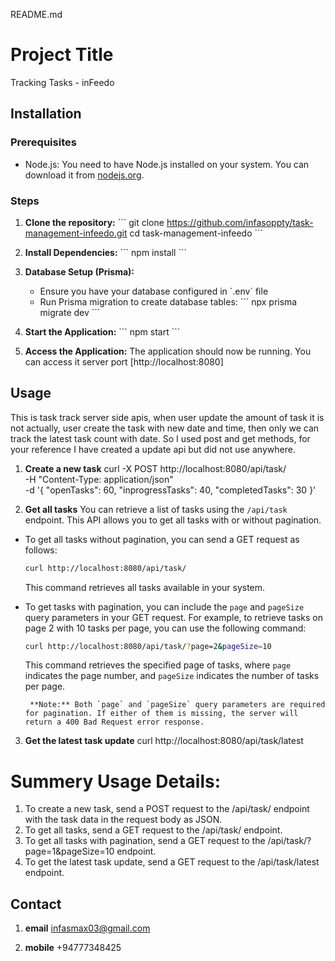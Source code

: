 README.md

# Project Title

Tracking Tasks - inFeedo

## Installation

### Prerequisites

- Node.js: You need to have Node.js installed on your system. You can download it from [nodejs.org](https://nodejs.org/).

### Steps

1. **Clone the repository:**
   \`\`\`
   git clone https://github.com/infasoppty/task-management-infeedo.git
   cd task-management-infeedo
   \`\`\`

2. **Install Dependencies:**
   \`\`\`
   npm install
   \`\`\`

3. **Database Setup (Prisma):**

   - Ensure you have your database configured in \`.env\` file
   - Run Prisma migration to create database tables:
     \`\`\`
     npx prisma migrate dev
     \`\`\`

4. **Start the Application:**
   \`\`\`
   npm start
   \`\`\`

5. **Access the Application:**
   The application should now be running. You can access it server port [http://localhost:8080]

## Usage

This is task track server side apis, when user update the amount of task it is not actually, user create the task with new date and time, then only we can track the latest task count with date. So I used post and get methods, for your reference I have created a update api but did not use anywhere.

1.  **Create a new task**
    curl -X POST http://localhost:8080/api/task/ \
     -H "Content-Type: application/json" \
     -d '{
    "openTasks": 60,
    "inprogressTasks": 40,
    "completedTasks": 30
    }'

2.  **Get all tasks**
    You can retrieve a list of tasks using the `/api/task` endpoint. This API allows you to get all tasks with or without pagination.

- To get all tasks without pagination, you can send a GET request as follows:

  ```bash
  curl http://localhost:8080/api/task/
  ```

  This command retrieves all tasks available in your system.

- To get tasks with pagination, you can include the `page` and `pageSize` query parameters in your GET request. For example, to retrieve tasks on page 2 with 10 tasks per page, you can use the following command:

  ```bash
  curl http://localhost:8080/api/task/?page=2&pageSize=10
  ```

  This command retrieves the specified page of tasks, where `page` indicates the page number, and `pageSize` indicates the number of tasks per page.

       **Note:** Both `page` and `pageSize` query parameters are required for pagination. If either of them is missing, the server will return a 400 Bad Request error response.

3.  **Get the latest task update**
    curl http://localhost:8080/api/task/latest

# Summery Usage Details:

1. To create a new task, send a POST request to the /api/task/ endpoint with the task data in the request body as JSON.
2. To get all tasks, send a GET request to the /api/task/ endpoint.
3. To get all tasks with pagination, send a GET request to the /api/task/?page=1&pageSize=10 endpoint.
4. To get the latest task update, send a GET request to the /api/task/latest endpoint.

## Contact

1. **email**
   infasmax03@gmail.com

2. **mobile**
   +94777348425
